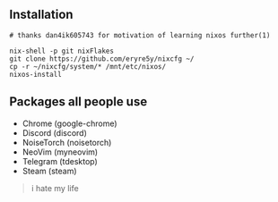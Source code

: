 ## Installation

```
# thanks dan4ik605743 for motivation of learning nixos further(1)

nix-shell -p git nixFlakes
git clone https://github.com/eryre5y/nixcfg ~/
cp -r ~/nixcfg/system/* /mnt/etc/nixos/
nixos-install
```

## Packages all people use
- Chrome (google-chrome)
- Discord (discord)
- NoiseTorch (noisetorch)
- NeoVim (myneovim)
- Telegram (tdesktop)
- Steam (steam)

> i hate my life

